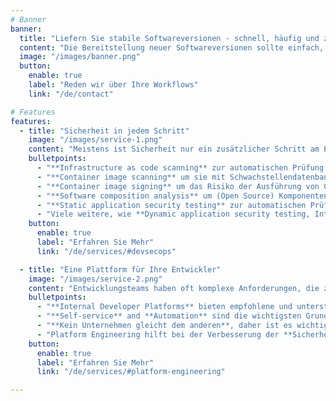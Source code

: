 ```yaml
---
# Banner
banner:
  title: "Liefern Sie stabile Softwareversionen - schnell, häufig und zuverlässig."
  content: "Die Bereitstellung neuer Softwareversionen sollte einfach, schnell und stressfrei sein. Ich helfe Ihnen bei der Einführung von Entwicklungs- und Deploymentprozessen, die das Risiko minimieren und die Sicherheit maximieren."
  image: "/images/banner.png"
  button:
    enable: true
    label: "Reden wir über Ihre Workflows"
    link: "/de/contact"

# Features
features:
  - title: "Sicherheit in jedem Schritt"
    image: "/images/service-1.png"
    content: "Meistens ist Sicherheit nur ein zusätzlicher Schritt am Ende des Software-Lebenszyklus. Die Sicherheit muss jedoch Teil jedes Schrittes sein - von der Planung bis zur Bereitstellung."
    bulletpoints:
      - "**Infrastructure as code scanning** zur automatischen Prüfung auf Nichteinhaltung von Sicherheitsrichtlinien und -standards"
      - "**Container image scanning** um sie mit Schwachstellendatenbanken zu vergleichen und Sicherheitsrisiken aufzudecken"
      - "**Container image signing** um das Risiko der Ausführung von Containern zu mindern, die möglicherweise mit bösartigem Code infiziert wurden"
      - "**Software composition analysis** um (Open Source) Komponenten in Anwendungen zu identifizieren und sie anhand von Datenbanken zu bewerten um Lizenzverletzungen sowie Sicherheits- und Qualitätsprobleme zu erkennen"
      - "**Static application security testing** zur automatischen Prüfung und Echtzeit-Rückmeldung von Code, bevor dieser kompiliert wird"
      - "Viele weitere, wie **Dynamic application security testing, Interactive application security testing, Linting,...**"
    button:
      enable: true
      label: "Erfahren Sie Mehr"
      link: "/de/services/#devsecops"

  - title: "Eine Plattform für Ihre Entwickler"
    image: "/images/service-2.png"
    content: "Entwicklungsteams haben oft komplexe Anforderungen, die zu Verwirrung, Unsicherheit und längeren Entwicklungszeiten führen können. Platform Engineering verbessert die Erfahrungen von Entwicklern durch die Bereitstellung von Self-Service Lösungen innerhalb eines sicheren, kontrollierten und automatisierten Rahmens."
    bulletpoints:
      - "**Internal Developer Platforms** bieten empfohlene und unterstützte Entwicklungspfade zur Produktion"
      - "**Self-service** and **Automation** sind die wichtigsten Grundsätze für die Schaffung einer sicheren Plattform"
      - "**Kein Unternehmen gleicht dem anderen**, daher ist es wichtig, eine Produktphilosophie zu entwickeln und diese mit DevSecOps-Praktiken zu kombinieren."
      - "Platform Engineering hilft bei der Verbesserung der **Sicherheit, Einhaltung von Vorschriften, Kosten und des Time-to-Business Value**"
    button:
      enable: true
      label: "Erfahren Sie Mehr"
      link: "/de/services/#platform-engineering"

---
```

